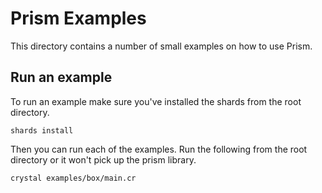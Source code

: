 # Prism Examples

This directory contains a number of small examples on how to use Prism.

## Run an example

To run an example make sure you've installed the shards from the root directory.
```
shards install
```

Then you can run each of the examples. Run the following from the root directory or it won't pick up the prism library.
```
crystal examples/box/main.cr
```